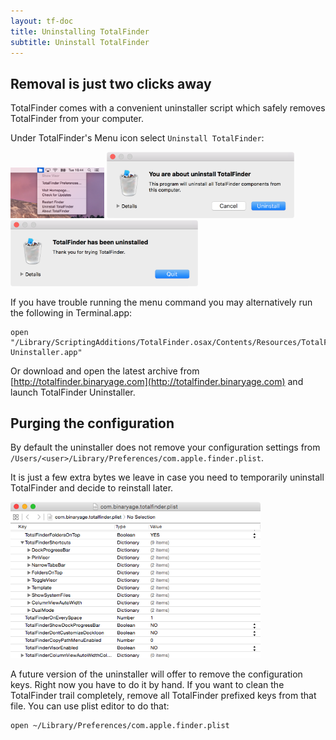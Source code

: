 ```yaml
---
layout: tf-doc
title: Uninstalling TotalFinder
subtitle: Uninstall TotalFinder
---
```


## Removal is just two clicks away

TotalFinder comes with a convenient uninstaller script which safely removes TotalFinder from your computer.

Under TotalFinder's Menu icon select `Uninstall TotalFinder`:

<div>
  <img src="/images/uninstall-menu.png" style="width:150px">
  <img src="/images/really-uninstall.png" style="width:300px">
  <img src="/images/uninstaller.png" style="width:300px">
</div>

If you have trouble running the menu command you may alternatively run the following in Terminal.app: 
    
    open "/Library/ScriptingAdditions/TotalFinder.osax/Contents/Resources/TotalFinder.bundle/Contents/Resources/TotalFinder Uninstaller.app"
    
Or download and open the latest archive from [http://totalfinder.binaryage.com](http://totalfinder.binaryage.com) and launch TotalFinder Uninstaller.

## Purging the configuration

By default the uninstaller does not remove your configuration settings from `/Users/<user>/Library/Preferences/com.apple.finder.plist`. 

It is just a few extra bytes we leave in case you need to temporarily uninstall TotalFinder and decide to reinstall later. 

<img src="/images/property-list-editor.png" style="width:400px;">

A future version of the uninstaller will offer to remove the configuration keys. Right now you have to do it by hand. If you want to clean the TotalFinder trail completely, remove all TotalFinder prefixed keys from that file. You can use plist editor to do that:

    open ~/Library/Preferences/com.apple.finder.plist
